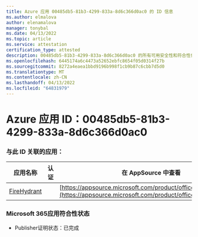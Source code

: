 ```yaml
---
title: Azure 应用 00485db5-81b3-4299-833a-8d6c366d0ac0 的 ID 信息
ms.author: elmalova
author: elenamalova
manager: tonybal
ms.date: 04/13/2022
ms.topic: article
ms.service: attestation
certification_type: attested
description: 00485db5-81b3-4299-833a-8d6c366d0ac0 的所有可用安全性和符合性信息信息。
ms.openlocfilehash: 6445174a6c4473a52652ebfc8654f05d0314f27b
ms.sourcegitcommit: 8272a4eaea1bbd9196b998f1cb9b87c6cbb7d5d0
ms.translationtype: MT
ms.contentlocale: zh-CN
ms.lasthandoff: 04/13/2022
ms.locfileid: "64831979"
---
```

# <a name="azure-app-id-00485db5-81b3-4299-833a-8d6c366d0ac0"></a>Azure 应用 ID：00485db5-81b3-4299-833a-8d6c366d0ac0


### <a name="apps-associated-with-this-id"></a>与此 ID 关联的应用：
| **应用名称** | **认证** | **在 AppSource 中查看** |
|--------------|---------------|-----------------------|
| [FireHydrant](../forward/WA200003794.md) |  | [https://appsource.microsoft.com/product/office/WA200003794](https://appsource.microsoft.com/product/office/WA200003794) |

### <a name="microsoft-365-app-compliance-status"></a>Microsoft 365应用符合性状态
- Publisher证明状态：已完成
